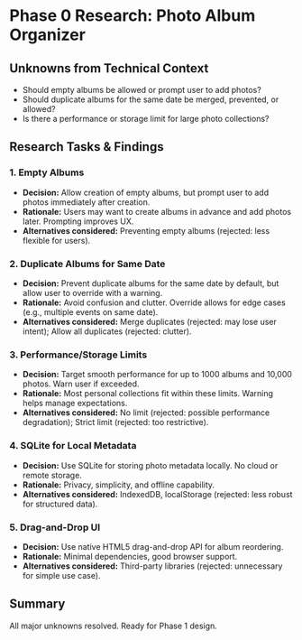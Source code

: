 # Phase 0 Research: Photo Album Organizer

## Unknowns from Technical Context
- Should empty albums be allowed or prompt user to add photos?
- Should duplicate albums for the same date be merged, prevented, or allowed?
- Is there a performance or storage limit for large photo collections?

## Research Tasks & Findings

### 1. Empty Albums
- **Decision:** Allow creation of empty albums, but prompt user to add photos immediately after creation.
- **Rationale:** Users may want to create albums in advance and add photos later. Prompting improves UX.
- **Alternatives considered:** Preventing empty albums (rejected: less flexible for users).

### 2. Duplicate Albums for Same Date
- **Decision:** Prevent duplicate albums for the same date by default, but allow user to override with a warning.
- **Rationale:** Avoid confusion and clutter. Override allows for edge cases (e.g., multiple events on same date).
- **Alternatives considered:** Merge duplicates (rejected: may lose user intent); Allow all duplicates (rejected: clutter).

### 3. Performance/Storage Limits
- **Decision:** Target smooth performance for up to 1000 albums and 10,000 photos. Warn user if exceeded.
- **Rationale:** Most personal collections fit within these limits. Warning helps manage expectations.
- **Alternatives considered:** No limit (rejected: possible performance degradation); Strict limit (rejected: too restrictive).

### 4. SQLite for Local Metadata
- **Decision:** Use SQLite for storing photo metadata locally. No cloud or remote storage.
- **Rationale:** Privacy, simplicity, and offline capability.
- **Alternatives considered:** IndexedDB, localStorage (rejected: less robust for structured data).

### 5. Drag-and-Drop UI
- **Decision:** Use native HTML5 drag-and-drop API for album reordering.
- **Rationale:** Minimal dependencies, good browser support.
- **Alternatives considered:** Third-party libraries (rejected: unnecessary for simple use case).

## Summary
All major unknowns resolved. Ready for Phase 1 design.
